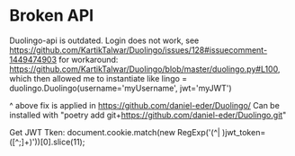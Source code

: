 


# Broken API 

Duolingo-api is outdated. Login does not work, see https://github.com/KartikTalwar/Duolingo/issues/128#issuecomment-1449474903 for workaround:
https://github.com/KartikTalwar/Duolingo/blob/master/duolingo.py#L100, which then allowed me to instantiate like
lingo  = duolingo.Duolingo(username='myUsername', jwt='myJWT')

^ above fix is applied in https://github.com/daniel-eder/Duolingo/
Can be installed with "poetry add git+https://github.com/daniel-eder/Duolingo.git"



Get JWT Tken: document.cookie.match(new RegExp('(^| )jwt_token=([^;]+)'))[0].slice(11); 

